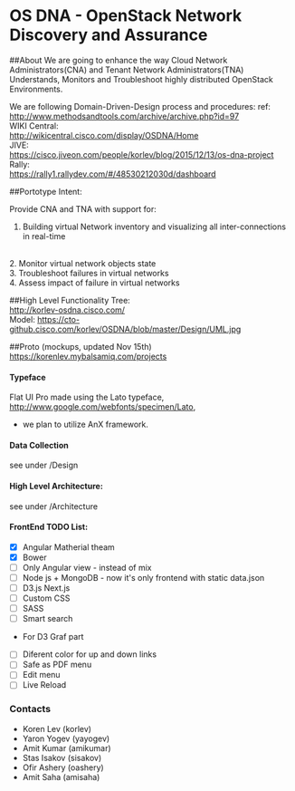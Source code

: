 OS DNA - OpenStack Network Discovery and Assurance
==================================================
##About
We are going to enhance the way Cloud Network Administrators(CNA) and Tenant Network Administrators(TNA) 
Understands, Monitors and Troubleshoot highly distributed OpenStack Environments.

We are following Domain-Driven-Design process and procedures:
ref: http://www.methodsandtools.com/archive/archive.php?id=97
<br>
WIKI Central:<br>
http://wikicentral.cisco.com/display/OSDNA/Home 
<br>
JIVE:<br>
https://cisco.jiveon.com/people/korlev/blog/2015/12/13/os-dna-project
<br>
Rally:<br>
https://rally1.rallydev.com/#/48530212030d/dashboard
<br>

##Portotype Intent:

Provide CNA and TNA with support for:
<br>
1. Building virtual Network inventory and visualizing all inter-connections in real-time
<br>
2. Monitor virtual network objects state
<br>
3. Troubleshoot failures in virtual networks
<br>
4. Assess impact of failure in virtual networks
<br>

##High Level Functionality Tree:
<br>
http://korlev-osdna.cisco.com/ <br>
Model: https://cto-github.cisco.com/korlev/OSDNA/blob/master/Design/UML.jpg

##Proto (mockups, updated Nov 15th)
<br>
https://korenlev.mybalsamiq.com/projects

#### Typeface
Flat UI Pro made using the Lato typeface, http://www.google.com/webfonts/specimen/Lato, 
+ we plan to utilize AnX framework.

#### Data Collection
see under /Design

#### High Level Architecture: <br>
see under /Architecture

#### FrontEnd TODO List:
- [x] Angular Matherial theam
- [x] Bower
- [ ] Only Angular view - instead of mix
- [ ] Node js + MongoDB - now it's only frontend with static data.json
- [ ] D3.js Next.js
- [ ] Custom CSS
- [ ] SASS
- [ ] Smart search
* For D3 Graf part
- [ ] Diferent color for up and down links
- [ ] Safe as PDF menu
- [ ] Edit menu
- [ ] Live Reload

### Contacts
* Koren Lev (korlev)
* Yaron Yogev (yayogev)
* Amit Kumar (amikumar)
* Stas Isakov (sisakov)
* Ofir Ashery (oashery)
* Amit Saha (amisaha)